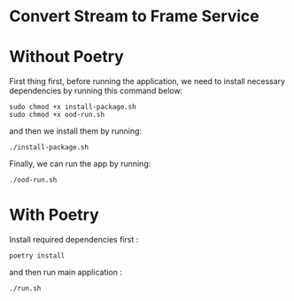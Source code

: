 # Convert Stream to Frame Service

# Without Poetry
First thing first, before running the application, we need to install necessary dependencies 
by running this command below:

```
sudo chmod +x install-package.sh
sudo chmod +x ood-run.sh 
```

and then we install them by running:

```
./install-package.sh
```

Finally, we can run the app by running:

```
./ood-run.sh
```

# With Poetry
Install required dependencies first :

```
poetry install
```

and then run main application :

```
./run.sh
```